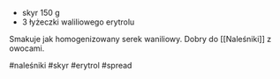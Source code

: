 - skyr 150 g
- 3 łyżeczki waliliowego erytrolu

Smakuje jak homogenizowany serek waniliowy. Dobry do [[Naleśniki]] z owocami.

#naleśniki #skyr #erytrol #spread 